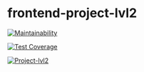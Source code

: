 # frontend-project-lvl2

[![Maintainability](https://api.codeclimate.com/v1/badges/b4bcfee02399cf15de63/maintainability)](https://codeclimate.com/github/NoimanUsA/frontend-project-lvl2/maintainability)

[![Test Coverage](https://api.codeclimate.com/v1/badges/b4bcfee02399cf15de63/test_coverage)](https://codeclimate.com/github/NoimanUsA/frontend-project-lvl2/test_coverage)

[![Project-lvl2](https://github.com/NoimanUsA/frontend-project-lvl2/workflows/NodeCi/badge.svg)](https://github.com/NoimanUsA/frontend-project-lvl2/actions)
